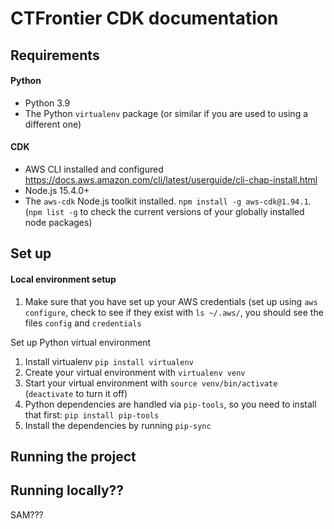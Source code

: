 
# CTFrontier CDK documentation

## Requirements

#### Python

* Python 3.9
* The Python `virtualenv` package (or similar if you are used to using a different one)

#### CDK

* AWS CLI installed and configured  <https://docs.aws.amazon.com/cli/latest/userguide/cli-chap-install.html>
* Node.js 15.4.0+
* The `aws-cdk` Node.js toolkit installed. `npm install -g aws-cdk@1.94.1`. (`npm list -g` to check the current versions of your globally installed node packages)
 

## Set up

#### Local environment setup

1. Make sure that you have set up your AWS credentials (set up using `aws configure`, check to see if they exist with `ls ~/.aws/`, you should see the files `config` and `credentials`

Set up Python virtual environment

1. Install virtualenv `pip install virtualenv`
1. Create your virtual environment with `virtualenv venv`
1. Start your virtual environment with `source venv/bin/activate`
(`deactivate` to turn it off)
1. Python dependencies are handled via `pip-tools`, so you need to install that first: `pip install pip-tools`
1. Install the dependencies by running `pip-sync`


## Running the project

## Running locally??

SAM???


